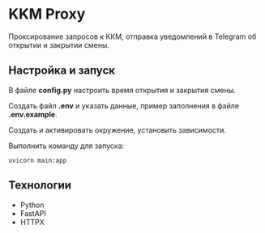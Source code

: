 # KKM Proxy
Проксирование запросов к ККМ, отправка уведомлений в Telegram об открытии и закрытии смены.

## Настройка и запуск
В файле **config.py** настроить время открытия и закрытия смены.

Создать файл **.env** и указать данные, пример заполнения в файле **.env.example**.

Создать и активировать окружение, установить зависимости.

Выполнить команду для запуска:
```
uvicorn main:app
```

## Технологии
- Python
- FastAPI
- HTTPX
